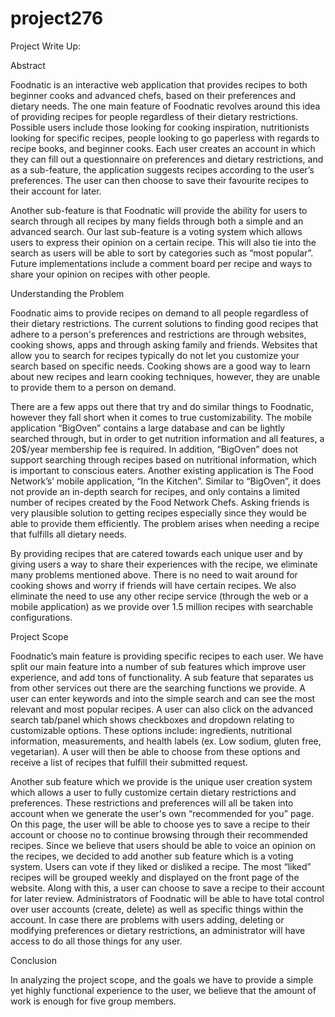 # project276
Project Write Up: 

Abstract

Foodnatic is an interactive web application that provides recipes to both beginner cooks and advanced chefs, based on their preferences and dietary needs. The one main feature of Foodnatic revolves around this idea of providing recipes for people regardless of their dietary restrictions. Possible users include those looking for cooking inspiration, nutritionists looking for specific recipes, people looking to go paperless with regards to recipe books, and beginner cooks.  Each user creates an account in which they can fill out a questionnaire on preferences and dietary restrictions, and as a sub-feature, the application suggests recipes according to the user’s preferences. The user can then choose to save their favourite recipes to their account for later.

Another sub-feature is that Foodnatic will provide the ability for users to search through all recipes by many fields through both a simple and an advanced search. Our last sub-feature is a voting system which allows users to express their opinion on a certain recipe. This will also tie into the search as users will be able to sort by categories such as “most popular”. Future implementations include a comment board per recipe and ways to share your opinion on recipes with other people.

Understanding the Problem

Foodnatic aims to provide recipes on demand to all people regardless of their dietary restrictions. The current solutions to finding good recipes that adhere to a person's preferences and restrictions are through websites, cooking shows, apps and through asking family and friends. Websites that allow you to search for recipes typically do not let you customize your search based on specific needs. Cooking shows are a good way to learn about new recipes and learn cooking techniques, however, they are unable to provide them to a person on demand.

There are a few apps out there that try and do similar things to Foodnatic, however they fall short when it comes to true customizability.  The mobile application “BigOven” contains a large database and can be lightly searched through, but in order to get nutrition information and all features, a 20$/year membership fee is required. In addition, “BigOven” does not support searching through recipes based on nutritional information, which is important to conscious eaters. Another existing application is The Food Network’s’ mobile application, “In the Kitchen”. Similar to “BigOven”, it does not provide an in-depth search for recipes, and only contains a limited number of recipes created by the Food Network Chefs. Asking friends is very plausible solution to getting recipes especially since they would be able to provide them efficiently. The problem arises when needing a recipe that fulfills all dietary needs. 

By providing recipes that are catered towards each unique user and by giving users a way to share their experiences with the recipe, we eliminate many problems mentioned above. There is no need to wait around for cooking shows and worry if friends will have certain recipes. We also eliminate the need to use any other recipe service (through the web or a mobile application) as we provide over 1.5 million recipes with searchable configurations.


Project Scope

Foodnatic’s main feature is providing specific recipes to each user. We have split our main feature into a number of sub features which improve user experience, and add tons of functionality. A sub feature that separates us from other services out there are the searching functions we provide. A user can enter keywords and into the simple search and can see the most relevant and most popular recipes. A user can also click on the advanced search tab/panel which shows checkboxes and dropdown relating to customizable options. These options include: ingredients, nutritional information, measurements, and health labels (ex. Low sodium, gluten free, vegetarian). A user will then be able to choose from these options and receive a list of recipes that fulfill their submitted request. 

Another sub feature which we provide is the unique user creation system which allows a user to fully customize certain dietary restrictions and preferences. These restrictions and preferences will all be taken into account when we generate the user's own “recommended for you” page. On this page, the user will be able to choose yes to save a recipe to their account or choose no to continue browsing through their recommended recipes. Since we believe that users should be able to voice an opinion on the recipes, we decided to add another sub feature which is a voting system. Users can vote if they liked or disliked a recipe. The most “liked” recipes will be grouped weekly and displayed on the front page of the website. Along with this, a user can choose to save a recipe to their account for later review. Administrators of Foodnatic will be able to have total control over user accounts (create, delete) as well as specific things within the account. In case there are problems with users adding, deleting or modifying preferences or dietary restrictions, an administrator will have access to do all those things for any user.

Conclusion

In analyzing the project scope, and the goals we have to provide a simple yet highly functional experience to the user, we believe that the amount of work is enough for five group members. 
